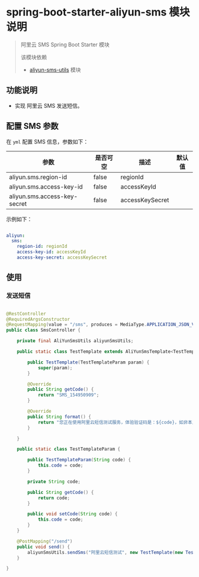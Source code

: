 # spring-boot-starter-aliyun-sms 模块说明

> 阿里云 SMS Spring Boot Starter 模块
>
> 该模块依赖
> * [aliyun-sms-utils](../aliyun-sms-utils/README.md) 模块

## 功能说明

* 实现 阿里云 SMS 发送短信。

## 配置 SMS 参数

在 `yml` 配置 SMS 信息，参数如下：

|参数|是否可空|描述|默认值|
|---|---|---|---|
|aliyun.sms.region-id|false|regionId||
|aliyun.sms.access-key-id|false|accessKeyId||
|aliyun.sms.access-key-secret|false|accessKeySecret||

示例如下：

```yml

aliyun:
  sms:
    region-id: regionId
    access-key-id: accessKeyId
    access-key-secret: accessKeySecret

```

## 使用

### 发送短信

```java

@RestController
@RequiredArgsConstructor
@RequestMapping(value = "/sms", produces = MediaType.APPLICATION_JSON_VALUE)
public class SmsController {

    private final AliYunSmsUtils aliyunSmsUtils;

    public static class TestTemplate extends AliYunSmsTemplate<TestTemplateParam> {

        public TestTemplate(TestTemplateParam param) {
            super(param);
        }

        @Override
        public String getCode() {
            return "SMS_154950909";
        }

        @Override
        public String format() {
            return "您正在使用阿里云短信测试服务，体验验证码是：${code}，如非本人操作，请忽略本短信！";
        }

    }

    public static class TestTemplateParam {

        public TestTemplateParam(String code) {
            this.code = code;
        }

        private String code;

        public String getCode() {
            return code;
        }

        public void setCode(String code) {
            this.code = code;
        }
    }

    @PostMapping("/send")
    public void send() {
        aliyunSmsUtils.sendSms("阿里云短信测试", new TestTemplate(new TestTemplateParam("123456")), "1515***5510");
    }

}

```
